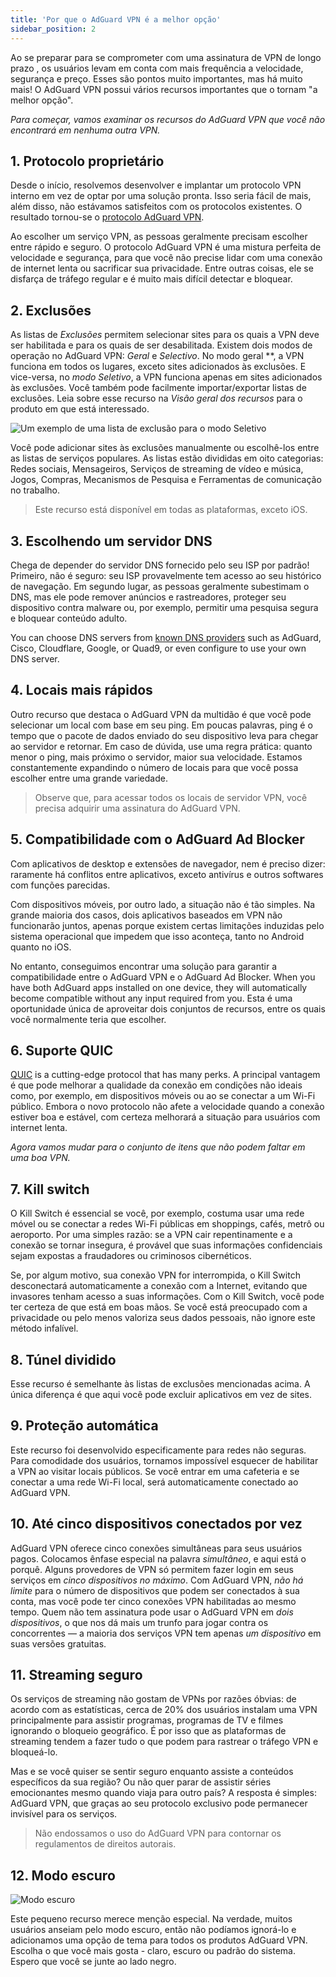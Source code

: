 ```yaml
---
title: 'Por que o AdGuard VPN é a melhor opção'
sidebar_position: 2
---
```


Ao se preparar para se comprometer com uma assinatura de VPN de longo prazo [](subscription.md), os usuários levam em conta com mais frequência a velocidade, segurança e preço. Esses são pontos muito importantes, mas há muito mais! O AdGuard VPN possui vários recursos importantes que o tornam "a melhor opção".

*Para começar, vamos examinar os recursos do AdGuard VPN que você não encontrará em nenhuma outra VPN.*

## 1. Protocolo proprietário
Desde o início, resolvemos desenvolver e implantar um protocolo VPN interno em vez de optar por uma solução pronta. Isso seria fácil de mais, além disso, não estávamos satisfeitos com os protocolos existentes. O resultado tornou-se o [protocolo AdGuard VPN](adguard-vpn-protocol.mdx).

Ao escolher um serviço VPN, as pessoas geralmente precisam escolher entre rápido e seguro. O protocolo AdGuard VPN é uma mistura perfeita de velocidade e segurança, para que você não precise lidar com uma conexão de internet lenta ou sacrificar sua privacidade. Entre outras coisas, ele se disfarça de tráfego regular e é muito mais difícil detectar e bloquear.

## 2. Exclusões
As listas de *Exclusões* permitem selecionar sites para os quais a VPN deve ser habilitada e para os quais de ser desabilitada. Existem dois modos de operação no AdGuard VPN: *Geral* e *Selectivo*. No modo geral **, a VPN funciona em todos os lugares, exceto sites adicionados às exclusões. E vice-versa, no *modo Seletivo*, a VPN funciona apenas em sites adicionados às exclusões. Você também pode facilmente importar/exportar listas de exclusões. Leia sobre esse recurso na *Visão geral dos recursos* para o produto em que está interessado.

![Um exemplo de uma lista de exclusão para o modo Seletivo](https://cdn.adguardvpn.com/public/Adguard/Blog/vpn_export_exclusions.png)

Você pode adicionar sites às exclusões manualmente ou escolhê-los entre as listas de serviços populares. As listas estão divididas em oito categorias: Redes sociais, Mensageiros, Serviços de streaming de vídeo e música, Jogos, Compras, Mecanismos de Pesquisa e Ferramentas de comunicação no trabalho.

> Este recurso está disponível em todas as plataformas, exceto iOS.

## 3. Escolhendo um servidor DNS
Chega de depender do servidor DNS fornecido pelo seu ISP por padrão! Primeiro, não é seguro: seu ISP provavelmente tem acesso ao seu histórico de navegação. Em segundo lugar, as pessoas geralmente subestimam o DNS, mas ele pode remover anúncios e rastreadores, proteger seu dispositivo contra malware ou, por exemplo, permitir uma pesquisa segura e bloquear conteúdo adulto.

You can choose DNS servers from [known DNS providers](https://adguard-dns.io/kb/general/dns-providers/) such as AdGuard, Cisco, Cloudflare, Google, or Quad9, or even configure to use your own DNS server.

## 4. Locais mais rápidos

Outro recurso que destaca o AdGuard VPN da multidão é que você pode selecionar um local com base em seu ping. Em poucas palavras, ping é o tempo que o pacote de dados enviado do seu dispositivo leva para chegar ao servidor e retornar. Em caso de dúvida, use uma regra prática: quanto menor o ping, mais próximo o servidor, maior sua velocidade. Estamos constantemente expandindo o número de locais para que você possa escolher entre uma grande variedade.

> Observe que, para acessar todos os locais de servidor VPN, você precisa adquirir uma assinatura do AdGuard VPN.

## 5. Compatibilidade com o AdGuard Ad Blocker

Com aplicativos de desktop e extensões de navegador, nem é preciso dizer: raramente há conflitos entre aplicativos, exceto antivírus e outros softwares com funções parecidas.

Com dispositivos móveis, por outro lado, a situação não é tão simples. Na grande maioria dos casos, dois aplicativos baseados em VPN não funcionarão juntos, apenas porque existem certas limitações induzidas pelo sistema operacional que impedem que isso aconteça, tanto no Android quanto no iOS.

No entanto, conseguimos encontrar uma solução para garantir a compatibilidade entre o AdGuard VPN e o AdGuard Ad Blocker. When you have both AdGuard apps installed on one device, they will automatically become compatible without any input required from you. Esta é uma oportunidade única de aproveitar dois conjuntos de recursos, entre os quais você normalmente teria que escolher.

## 6. Suporte QUIC
[QUIC](https://adguard.com/blog/dns-over-quic.html) is a cutting-edge protocol that has many perks. A principal vantagem é que pode melhorar a qualidade da conexão em condições não ideais como, por exemplo, em dispositivos móveis ou ao se conectar a um Wi-Fi público. Embora o novo protocolo não afete a velocidade quando a conexão estiver boa e estável, com certeza melhorará a situação para usuários com internet lenta.

*Agora vamos mudar para o conjunto de itens que não podem faltar em uma boa VPN.*

## 7. Kill switch
O Kill Switch é essencial se você, por exemplo, costuma usar uma rede móvel ou se conectar a redes Wi-Fi públicas em shoppings, cafés, metrô ou aeroporto. Por uma simples razão: se a VPN cair repentinamente e a conexão se tornar insegura, é provável que suas informações confidenciais sejam expostas a fraudadores ou criminosos cibernéticos.

Se, por algum motivo, sua conexão VPN for interrompida, o Kill Switch desconectará automaticamente a conexão com a Internet, evitando que invasores tenham acesso a suas informações. Com o Kill Switch, você pode ter certeza de que está em boas mãos. Se você está preocupado com a privacidade ou pelo menos valoriza seus dados pessoais, não ignore este método infalível.

## 8. Túnel dividido
Esse recurso é semelhante às listas de exclusões mencionadas acima. A única diferença é que aqui você pode excluir aplicativos em vez de sites.

## 9. Proteção automática
Este recurso foi desenvolvido especificamente para redes não seguras. Para comodidade dos usuários, tornamos impossível esquecer de habilitar a VPN ao visitar locais públicos. Se você entrar em uma cafeteria e se conectar a uma rede Wi-Fi local, será automaticamente conectado ao AdGuard VPN.

## 10. Até cinco dispositivos conectados por vez
AdGuard VPN oferece cinco conexões simultâneas para seus usuários pagos. Colocamos ênfase especial na palavra *simultâneo*, e aqui está o porquê. Alguns provedores de VPN só permitem fazer login em seus serviços em *cinco dispositivos no máximo*. Com AdGuard VPN, *não há limite* para o número de dispositivos que podem ser conectados à sua conta, mas você pode ter cinco conexões VPN habilitadas ao mesmo tempo. Quem não tem assinatura pode usar o AdGuard VPN em *dois dispositivos*, o que nos dá mais um trunfo para jogar contra os concorrentes — a maioria dos serviços VPN tem apenas *um dispositivo* em suas versões gratuitas.

## 11. Streaming seguro
Os serviços de streaming não gostam de VPNs por razões óbvias: de acordo com as estatísticas, cerca de 20% dos usuários instalam uma VPN principalmente para assistir programas, programas de TV e filmes ignorando o bloqueio geográfico. É por isso que as plataformas de streaming tendem a fazer tudo o que podem para rastrear o tráfego VPN e bloqueá-lo.

Mas e se você quiser se sentir seguro enquanto assiste a conteúdos específicos da sua região? Ou não quer parar de assistir séries emocionantes mesmo quando viaja para outro país? A resposta é simples: AdGuard VPN, que graças ao seu protocolo exclusivo pode permanecer invisível para os serviços.

> Não endossamos o uso do AdGuard VPN para contornar os regulamentos de direitos autorais.

## 12. Modo escuro

![Modo escuro](https://cdn.adguardvpn.com/public/Adguard/Blog/vpn/main_en_black.png)

Este pequeno recurso merece menção especial. Na verdade, muitos usuários anseiam pelo modo escuro, então não podíamos ignorá-lo e adicionamos uma opção de tema para todos os produtos AdGuard VPN. Escolha o que você mais gosta - claro, escuro ou padrão do sistema. Espero que você se junte ao lado negro.
